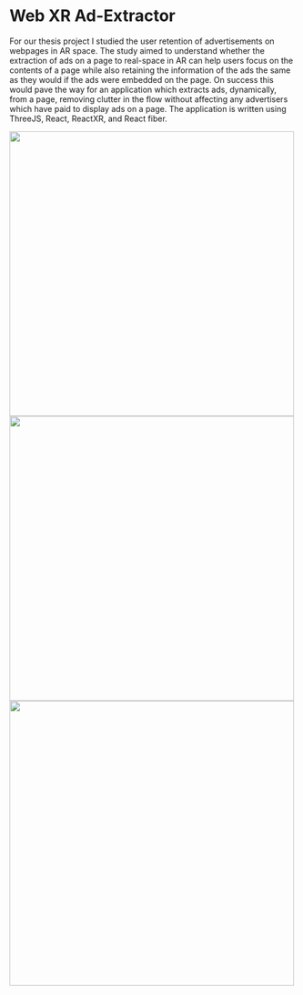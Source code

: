 # Web XR Ad-Extractor

For our thesis project I studied the user retention of advertisements on webpages in AR space. The study aimed to understand whether the extraction of ads on a page to real-space in AR can help users focus on the contents of a page while also retaining the information of the ads the same as they would if the ads were embedded on the page. On success this would pave the way for an application which extracts ads, dynamically, from a page, removing clutter in the flow without affecting any advertisers which have paid to display ads on a page. The application is written using ThreeJS, React, ReactXR, and React fiber.

<img src="./assets/fanta_car.jpeg" width="500"/>
<img src="./assets/game.jpeg" width="500"/>
<img src="./assets/table.jpeg" width="500"/>
